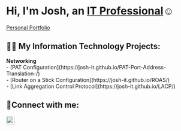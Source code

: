 <h1>Hi, I'm Josh, an <a href="https://www.linkedin.com/in/josh-hawkins23/">IT Professional</a>☺</h1>

[Personal Portfolio](https://github.com/joshmadakorcc/configure-ad)

<h2>👨‍💻 My Information Technology Projects:</h2>
 <b>Networking</b>
<br>
  - [PAT Configuration](https://josh-it.github.io/PAT-Port-Address-Translation-/)
  <br>
  - [Router on a Stick Configuration](https://josh-it.github.io/ROAS/)
<br>
  - [Link Aggregation Control Protocol](https://josh-it.github.io/LACP/)

<h2>🤳Connect with me:</h2>

[<img align="left" alt="Josh | LinkedIn" width="22px" src="https://cdn.jsdelivr.net/npm/simple-icons@v3/icons/linkedin.svg" />][linkedin]


[linkedin]: https://www.linkedin.com/in/josh-hawkins23/
